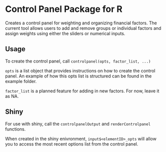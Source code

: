 # Control Panel Package for R

Creates a control panel for weighting and organizing financial factors. The current tool allows users to add and remove groups or individual factors and assign weights using either the sliders or numerical inputs. 

## Usage

To create the control panel, call `controlpanel(opts, factor_list, ...)`

`opts` is a list object that provides instructions on how to create the control panel. An example of how this opts list is structured can be found in the example folder.

`factor_list` is a planned feature for adding in new factors. For now, leave it as NA.

## Shiny

For use with shiny, call the `controlpanelOutput` and `renderControlpanel` functions.

When created in the shiny enivronment, `input$<elementID>_opts` will allow you to access the most recent options list from the control panel. 